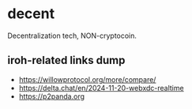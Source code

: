 # decent

Decentralization tech, NON-cryptocoin.

## iroh-related links dump

- https://willowprotocol.org/more/compare/
- https://delta.chat/en/2024-11-20-webxdc-realtime
- https://p2panda.org
